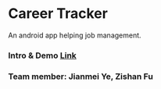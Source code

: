 
# Career Tracker 
An android app helping job management.

### Intro & Demo [Link](https://paper.dropbox.com/doc/Career-Tracker-VtDq5cQO0ic6PdJXOotlx)

### Team member: Jianmei Ye, Zishan Fu
